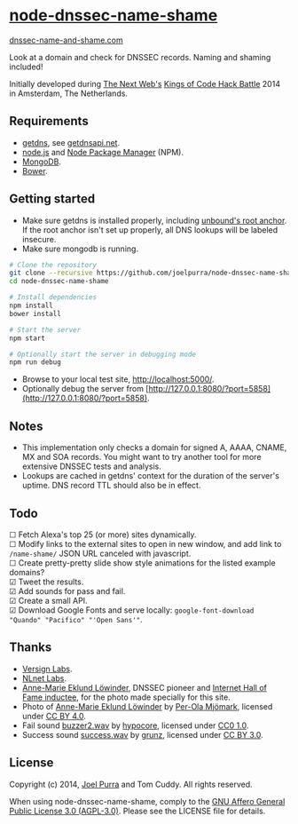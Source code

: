 # [node-dnssec-name-shame](https://github.com/joelpurra/node-dnssec-name-shame)
[dnssec-name-and-shame.com](https://dnssec-name-and-shame.com/)

Look at a domain and check for DNSSEC records. Naming and shaming included!

Initially developed during [The Next Web's](https://thenextweb.com/) [Kings of Code Hack Battle](https://thenextweb.com/conference/europe/hack-battle/) 2014 in Amsterdam, The Netherlands.



## Requirements

- [getdns](https://github.com/getdnsapi/getdns), see [getdnsapi.net](https://getdnsapi.net/).
- [node.js](https://nodejs.org/) and [Node Package Manager](https://www.npmjs.org/) (NPM).
- [MongoDB](https://www.mongodb.org/).
- [Bower](http://bower.io/).



## Getting started

- Make sure getdns is installed properly, including [unbound's root anchor](https://www.unbound.net/documentation/howto_anchor.html). If the root anchor isn't set up properly, all DNS lookups will be labeled insecure.
- Make sure mongodb is running.

```bash
# Clone the repository
git clone --recursive https://github.com/joelpurra/node-dnssec-name-shame.git node-dnssec-name-shame
cd node-dnssec-name-shame

# Install dependencies
npm install
bower install

# Start the server
npm start

# Optionally start the server in debugging mode
npm run debug
```

- Browse to your local test site, [http://localhost:5000/](http://localhost:5000/).
- Optionally debug the server from [http://127.0.0.1:8080/?port=5858](http://127.0.0.1:8080/?port=5858).



## Notes

- This implementation only checks a domain for signed A, AAAA, CNAME, MX and SOA records. You might want to try another tool for more extensive DNSSEC tests and analysis.
- Lookups are cached in getdns' context for the duration of the server's uptime. DNS record TTL should also be in effect.



## Todo

&#9744; Fetch Alexa's top 25 (or more) sites dynamically.  
&#9744; Modify links to the external sites to open in new window, and add link to `/name-shame/` JSON URL canceled with javascript.  
&#9744; Create pretty-pretty slide show style animations for the listed example domains?  
&#9745; Tweet the results.  
&#9745; Add sounds for pass and fail.  
&#9745; Create a small API.  
&#9745; Download Google Fonts and serve locally: `google-font-download "Quando" "Pacifico" "'Open Sans'"`.  



## Thanks

- [Versign Labs](http://labs.verisigninc.com/).
- [NLnet Labs](https://nlnetlabs.nl/).
- [Anne-Marie Eklund Löwinder](https://twitter.com/amelsec), DNSSEC pioneer and [Internet Hall of Fame inductee](http://www.internethalloffame.org/inductees/anne-marie-eklund-l%C3%B6winder), for the photo made specially for this site.
- Photo of [Anne-Marie Eklund Löwinder](https://twitter.com/amelsec) by [Per-Ola Mjömark](http://www.mjomark.com/), licensed under [CC BY 4.0](https://creativecommons.org/licenses/by/4.0/).
- Fail sound [buzzer2.wav](https://www.freesound.org/people/hypocore/sounds/164089/) by [hypocore](https://www.freesound.org/people/hypocore/), licensed under [CC0 1.0](https://creativecommons.org/publicdomain/zero/1.0/).
- Success sound [success.wav](https://www.freesound.org/people/grunz/sounds/109662/) by [grunz](https://www.freesound.org/people/grunz/), licensed under [CC BY 3.0](https://creativecommons.org/licenses/by/3.0/).


## License

Copyright (c) 2014, [Joel Purra](http://joelpurra.com/) and Tom Cuddy. All rights reserved.

When using node-dnssec-name-shame, comply to the [GNU Affero General Public License 3.0 (AGPL-3.0)](https://en.wikipedia.org/wiki/Affero_General_Public_License). Please see the LICENSE file for details.

